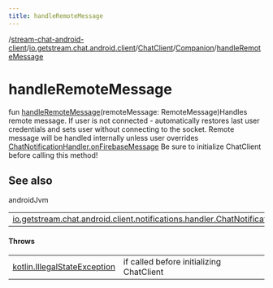 ```yaml
---
title: handleRemoteMessage
---
```

/[stream-chat-android-client](../../../index.md)/[io.getstream.chat.android.client](../../index.md)/[ChatClient](../index.md)/[Companion](index.md)/[handleRemoteMessage](handleRemoteMessage.md)  
  
  
  
# handleRemoteMessage  
fun [handleRemoteMessage](handleRemoteMessage.md)(remoteMessage: RemoteMessage)Handles remote message. If user is not connected - automatically restores last user credentials and sets user without connecting to the socket. Remote message will be handled internally unless user overrides [ChatNotificationHandler.onFirebaseMessage](../../../io.getstream.chat.android.client.notifications.handler/ChatNotificationHandler/onFirebaseMessage.md) Be sure to initialize ChatClient before calling this method!  
  
## See also  
  
androidJvm  
  
| | |
|---|---|
| <a name="io.getstream.chat.android.client/ChatClient.Companion/handleRemoteMessage/#com.google.firebase.messaging.RemoteMessage/PointingToDeclaration/"></a>[io.getstream.chat.android.client.notifications.handler.ChatNotificationHandler](../../../io.getstream.chat.android.client.notifications.handler/ChatNotificationHandler/onFirebaseMessage.md)| <a name="io.getstream.chat.android.client/ChatClient.Companion/handleRemoteMessage/#com.google.firebase.messaging.RemoteMessage/PointingToDeclaration/"></a>|
  
  
  
#### Throws  
  
| | |
|---|---|
| <a name="io.getstream.chat.android.client/ChatClient.Companion/handleRemoteMessage/#com.google.firebase.messaging.RemoteMessage/PointingToDeclaration/"></a>[kotlin.IllegalStateException](https://kotlinlang.org/api/latest/jvm/stdlib/kotlin/-illegal-state-exception/index.html)| <a name="io.getstream.chat.android.client/ChatClient.Companion/handleRemoteMessage/#com.google.firebase.messaging.RemoteMessage/PointingToDeclaration/"></a>if called before initializing ChatClient|

